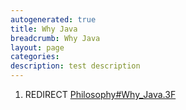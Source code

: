 ```yaml
---
autogenerated: true
title: Why Java
breadcrumb: Why Java
layout: page
categories: 
description: test description
---
```


1.  REDIRECT [Philosophy\#Why\_Java.3F](Philosophy#Why_Java.3F "wikilink")
